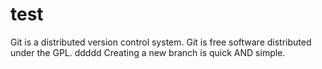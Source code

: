 # test
Git is a distributed  version control system.
Git is free software distributed under the GPL.
ddddd
Creating a new branch is quick AND simple.
